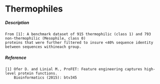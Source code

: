 # Thermophiles

##### Description

    From [1]: A benchmark dataset of 915 thermophilic (class 1) and 793 non-thermophilic (Mesophile, class 0) 
    proteins that were further filtered to insure <40% sequence identity between sequences withineach group.

##### Reference

    [1] Ofer D. and Linial M., ProFET: Feature engineering captures high-level protein functions. 
        Bioinformatics (2015): btv345

